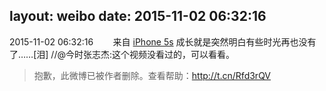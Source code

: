 layout: weibo
date: 2015-11-02 06:32:16
---
<meta name="referrer" content="no-referrer" />

2015-11-02 06:32:16  &nbsp;&nbsp;&nbsp;&nbsp;&nbsp;&nbsp; 来自 <a href="sinaweibo://customweibosource" rel="nofollow">iPhone 5s</a>
成长就是突然明白有些时光再也没有了……[泪] //@今时张志杰:这个视频没看过的，可以看看。
>  抱歉，此微博已被作者删除。查看帮助：http://t.cn/Rfd3rQV
